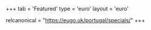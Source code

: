 +++
tab = 'Featured'
type = 'euro'
layout = 'euro'

relcanonical = "https://eugo.uk/portugal/specials/"
+++